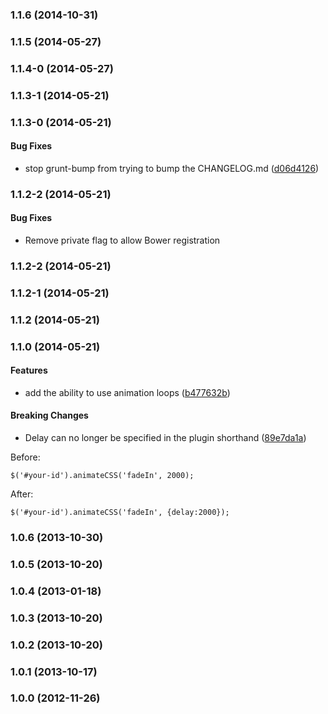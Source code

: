 <a name="1.1.6"></a>
### 1.1.6 (2014-10-31)

<a name="1.1.5"></a>
### 1.1.5 (2014-05-27)


<a name="1.1.4"></a>
### 1.1.4-0 (2014-05-27)


<a name="1.1.3-1"></a>
### 1.1.3-1 (2014-05-21)


<a name="1.1.3-0"></a>
### 1.1.3-0 (2014-05-21)


#### Bug Fixes

* stop grunt-bump from trying to bump the CHANGELOG.md ([d06d4126](https://github.com/craigmdennis/animateCSS/commit/d06d4126731efbb8b01f8926d22a9c86bc337757))


<a name="1.1.2-2"></a>
### 1.1.2-2 (2014-05-21)

#### Bug Fixes

* Remove private flag to allow Bower registration


<a name="1.1.2-2"></a>
### 1.1.2-2 (2014-05-21)


<a name="1.1.2-1"></a>
### 1.1.2-1 (2014-05-21)


<a name="1.1.2"></a>
### 1.1.2 (2014-05-21)


<a name="1.1.0"></a>
### 1.1.0 (2014-05-21)


#### Features

* add the ability to use  animation loops ([b477632b](https://github.com/craigmdennis/animatecss/commit/b477632bc87f6d96d7ed2fd0ced0aec296c35952))


#### Breaking Changes

* Delay can no longer be specified in the plugin shorthand ([89e7da1a](https://github.com/craigmdennis/animatecss/commit/89e7da1af66ba58c0078b426353b281b227c6844))

Before:

`$('#your-id').animateCSS('fadeIn', 2000);`

After:

`$('#your-id').animateCSS('fadeIn', {delay:2000});`


<a name="1.0.6"></a>
### 1.0.6 (2013-10-30)


<a name="1.0.5"></a>
### 1.0.5 (2013-10-20)


<a name="1.0.4"></a>
### 1.0.4 (2013-01-18)


<a name="1.0.3"></a>
### 1.0.3 (2013-10-20)


<a name="1.0.2"></a>
### 1.0.2 (2013-10-20)


<a name="1.0.1"></a>
### 1.0.1 (2013-10-17)


<a name="1.0.0"></a>
### 1.0.0 (2012-11-26)
